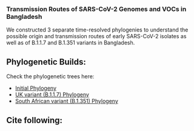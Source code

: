 ### Transmission Routes of SARS-CoV-2 Genomes and VOCs in Bangladesh

We constructed 3 separate time-resolved phylogenies to understand the possible origin and transmission routes of early SARS-CoV-2 isolates as well as of B.1.1.7 and B.1.351 variants in Bangladesh.

## Phylogenetic Builds:

Check the phylogenetic trees here:
- [Initial Phylogeny](https://nextstrain.org/community/nahid18/ncov-bd@main/initial)
- [UK variant (B.1.1.7) Phylogeny](https://nextstrain.org/community/nahid18/ncov-bd@main/uk)
- [South African variant (B.1.351) Phylogeny](https://nextstrain.org/community/nahid18/ncov-bd@main/sa)

## Cite following:

```sh

```
